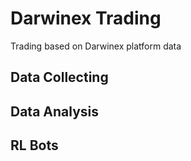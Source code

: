 # Darwinex Trading

Trading based on Darwinex platform data

## Data Collecting

## Data Analysis

## RL Bots


